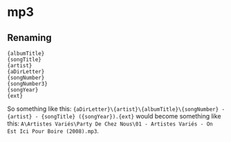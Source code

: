 # mp3

## Renaming

```text
{albumTitle}
{songTitle}
{artist}
{aDirLetter}
{songNumber}
{songNumber3}
{songYear}
{ext}
```

So something like this: `{aDirLetter}\{artist}\{albumTitle}\{songNumber} - {artist} - {songTitle} ({songYear}).{ext}` would become something like this: `A\Artistes Variés\Party De Chez Nous\01 - Artistes Variés - On Est Ici Pour Boire (2008).mp3`.
